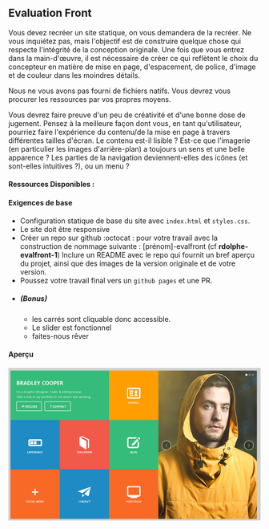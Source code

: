 ## Evaluation Front
Vous devez recréer un site statique, on vous demandera de la recréer. Ne vous inquiétez pas, mais l'objectif est de construire quelque chose qui respecte l'intégrité de la conception originale. Une fois que vous entrez dans la main-d'œuvre, il est nécessaire de créer ce qui reflètent le choix du concepteur en matière de mise en page, d'espacement, de police, d'image et de couleur dans les moindres détails.

Nous ne vous avons pas fourni de fichiers natifs. Vous devrez vous procurer les ressources par vos propres moyens.

Vous devrez faire preuve d'un peu de créativité et d'une bonne dose de jugement. Pensez à la meilleure façon dont vous, en tant qu'utilisateur, pourriez faire l'expérience du contenu/de la mise en page à travers différentes tailles d'écran. Le contenu est-il lisible ? Est-ce que l'imagerie (en particulier les images d'arrière-plan) a toujours un sens et une belle apparence ? Les parties de la navigation deviennent-elles des icônes (et sont-elles intuitives ?), ou un menu ?

#### Ressources Disponibles :


#### Exigences de base

  * Configuration statique de base du site avec `index.html` et `styles.css`.
  * Le site doit être responsive
  * Créer un repo sur github :octocat : pour votre travail avec la construction de nommage suivante : [prénom]-evalfront (cf **rdolphe-evalfront-1**)
Inclure un README avec le repo qui fournit un bref aperçu du projet, ainsi que des images de la version originale et de votre version.
  * Poussez votre travail final vers un `github pages` et une PR.
  * ##### (Bonus)
    * les carrés sont cliquable donc accessible.
    * Le slider est fonctionnel
    * faites-nous rêver  

#### Aperçu

![evaluation](evalfront.png)
